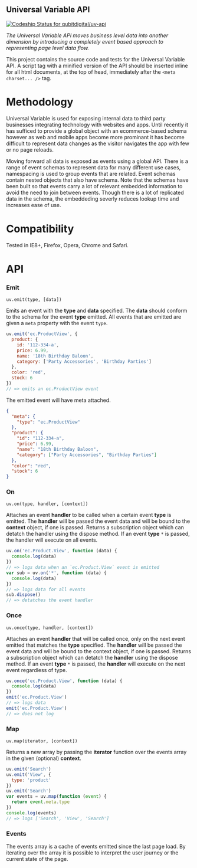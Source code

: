 Universal Variable API
----------------------

[ ![Codeship Status for qubitdigital/uv-api](https://codeship.com/projects/f8884a40-8ad8-0132-dedc-76c1126cf0b3/status?branch=master)](https://codeship.com/projects/60163)

_The Universal Variable API moves business level data into another dimension by introducing a completely event based approach to representing page level data flow._

This project contains the source code and tests for the Universal Variable API. A script tag with a minified version of the API should be inserted inline for all html documents, at the top of head, immediately after the `<meta charset... />` tag.

Methodology
===========

Universal Variable is used for exposing internal data to third party businesses integrating technology with websites and apps. Until recently it has sufficed to provide a global object with an ecommerce-based schema however as web and mobile apps become more prominant it has become difficult to represent data changes as the visitor navigates the app with few or no page reloads.


Moving forward all data is exposed as events using a global API. There is a range of event schemas to represent data for many different use cases, namespacing is used to group events that are related. Event schemas contain nested objects that also have schema. Note that the schemas have been built so that events carry a lot of relevant embedded information to avoid the need to join between events. Though there is a lot of replicated data in the schema, the embeddeding severly reduces lookup time and increases ease of use.

Compatibility
=============

Tested in IE8+, Firefox, Opera, Chrome and Safari.

API
===

### Emit

`uv.emit(type, [data])`

Emits an event with the __type__ and __data__ specified. The __data__ should conform to the schema for the event __type__ emitted. All events that are emitted are given a `meta` property with the event `type`.

```javascript
uv.emit('ec.ProductView', {
  product: {
    id: '112-334-a',
    price: 6.99,
    name: '18th Birthday Baloon',
    category: ['Party Accessories', 'Birthday Parties']
  },
  color: 'red',
  stock: 6
})
// => emits an ec.ProductView event
```

The emitted event will have meta attached.

```json
{
  "meta": {
    "type": "ec.ProductView"
  },
  "product": {
    "id": "112-334-a",
    "price": 6.99,
    "name": "18th Birthday Baloon",
    "category": ["Party Accessories", "Birthday Parties"]
  },
  "color": "red",
  "stock": 6
}
```


### On

`uv.on(type, handler, [context])`

Attaches an event __handler__ to be called when a certain event __type__ is emitted. The __handler__ will be passed the event data and will be bound to the __context__ object, if one is passed. Returns a subscription object which can detatch the handler using the dispose method. If an event __type__ `*` is passed, the handler will execute on all events.

```javascript
uv.on('ec.Product.View', function (data) {
  console.log(data)
})
// => logs data when an `ec.Product.View` event is emitted
var sub = uv.on('*', function (data) {
  console.log(data)
})
// => logs data for all events
sub.dispose()
// => detatches the event handler
```


### Once

`uv.once(type, handler, [context])`

Attaches an event __handler__ that will be called once, only on the next event emitted that matches the __type__ specified. The __handler__ will be passed the event data and will be bound to the context object, if one is passed. Returns a subscription object which can detatch the __handler__ using the dispose method. If an event __type__ `*` is passed, the __handler__ will execute on the next event regardless of type.


```javascript
uv.once('ec.Product.View', function (data) {
  console.log(data)
})
emit('ec.Product.View')
// => logs data
emit('ec.Product.View')
// => does not log
```

### Map

`uv.map(iterator, [context])`

Returns a new array by passing the __iterator__ function over the events array in the given (optional) __context__.


```javascript
uv.emit('Search')
uv.emit('View', {
  type: 'product'
})
uv.emit('Search')
var events = uv.map(function (event) {
  return event.meta.type
})
console.log(events)
// => logs ['Search', 'View', 'Search']
```


### Events

The events array is a cache of events emitted since the last page load. By iterating over the array it is possible to interpret the user journey or the current state of the page.
